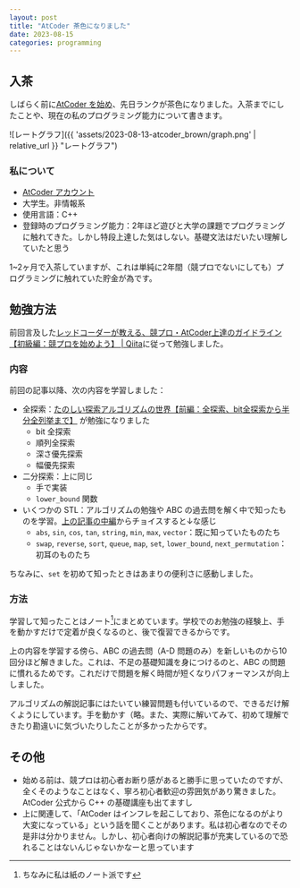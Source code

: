 ```yaml
---
layout: post
title: "AtCoder 茶色になりました"
date: 2023-08-15
categories: programming
---
```


## 入茶
しばらく前に[AtCoder を始め](https://skrbcr.github.io/blog/programing/begin_atcoder)、先日ランクが茶色になりました。入茶までにしたことや、現在の私のプログラミング能力について書きます。

![レートグラフ]({{ 'assets/2023-08-13-atcoder_brown/graph.png' | relative_url }} "レートグラフ")

### 私について
- [AtCoder アカウント](https://atcoder.jp/users/skrbcr)
- 大学生。非情報系
- 使用言語：C++
- 登録時のプログラミング能力：2年ほど遊びと大学の課題でプログラミングに触れてきた。しかし特段上達した気はしない。基礎文法はだいたい理解していたと思う

1~2ヶ月で入茶していますが、これは単純に2年間（競プロでないにしても）プログラミングに触れていた貯金が為です。

## 勉強方法
前回言及した[レッドコーダーが教える、競プロ・AtCoder上達のガイドライン【初級編：競プロを始めよう】 | Qiita](https://qiita.com/e869120/items/f1c6f98364d1443148b3)に従って勉強しました。

### 内容
前回の記事以降、次の内容を学習しました：

- 全探索：[たのしい探索アルゴリズムの世界【前編：全探索、bit全探索から半分全列挙まで】](https://qiita.com/e869120/items/25cb52ba47be0fd418d6#3-%E7%A8%AE%E3%80%85%E3%81%AE%E5%85%A8%E6%8E%A2%E7%B4%A2bit%E5%85%A8%E6%8E%A2%E7%B4%A2%E9%A0%86%E5%88%97%E5%85%A8%E6%8E%A2%E7%B4%A2%E3%81%AA%E3%81%A9) が勉強になりました
    - bit 全探索
    - 順列全探索
    - 深さ優先探索
    - 幅優先探索
- 二分探索：上に同じ
    - 手で実装
    - `lower_bound` 関数
- いくつかの STL：アルゴリズムの勉強や ABC の過去問を解く中で知ったものを学習。[上の記事の中編](https://qiita.com/e869120/items/eb50fdaece12be418faa)からチョイスすると↓な感じ
    - `abs`, `sin`, `cos`, `tan`, `string`, `min`, `max`, `vector`：既に知っていたものたち
    - `swap`, `reverse`, `sort`, `queue`, `map`, `set`, `lower_bound`, `next_permutation`：初耳のものたち

ちなみに、`set` を初めて知ったときはあまりの便利さに感動しました。

### 方法
学習して知ったことはノート[^1]にまとめています。学校でのお勉強の経験上、手を動かすだけで定着が良くなるのと、後で復習できるからです。

上の内容を学習する傍ら、ABC の過去問（A-D 問題のみ）を新しいものから10回分ほど解きました。これは、不足の基礎知識を身につけるのと、ABC の問題に慣れるためです。これだけで問題を解く時間が短くなりパフォーマンスが向上しました。

アルゴリズムの解説記事にはたいてい練習問題も付いているので、できるだけ解くようにしています。手を動かす（略。また、実際に解いてみて、初めて理解できたり勘違いに気づいたりしたことが多かったからです。

[^1]: ちなみに私は紙のノート派です

## その他
- 始める前は、競プロは初心者お断り感があると勝手に思っていたのですが、全くそのようなことはなく、寧ろ初心者歓迎の雰囲気があり驚きました。AtCoder 公式から C++ の基礎講座も出てますし
- 上に関連して、「AtCoder はインフレを起こしており、茶色になるのがより大変になっている」という話を聞くことがあります。私は初心者なのでその是非は分かりません。しかし、初心者向けの解説記事が充実しているので恐れることはないんじゃないかなーと思っています

